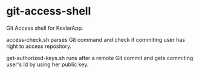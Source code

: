 # git-access-shell

Git Access shell for KevlarApp. 

access-check.sh parses Git command and check if commiting user has right to access repository. 

get-authorized-keys.sh runs after a remote Git commit and gets commiting user's Id by using her public key.



